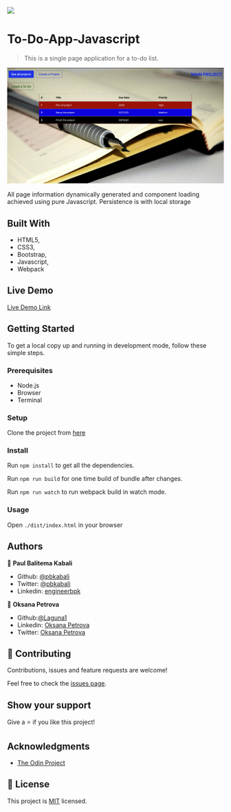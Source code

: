 ![](https://img.shields.io/badge/Microverse-blueviolet)

# To-Do-App-Javascript

> This is a single page application for a to-do list.

![screenshot](./app_screenshot.png)

All page information dynamically generated and component loading achieved using pure Javascript. Persistence is with local storage

## Built With

- HTML5,
- CSS3,
- Bootstrap,
- Javascript,
- Webpack

## Live Demo

[Live Demo Link](https://raw.githack.com/pbkabali/to-do-app-Javascript/app-build/dist/index.html)

## Getting Started

To get a local copy up and running in development mode, follow these simple steps.

### Prerequisites

- Node.js
- Browser
- Terminal

### Setup

Clone the project from [here](https://github.com/pbkabali/to-do-app-Javascript)

### Install

Run `npm install` to get all the dependencies.

Run `npm run build` for one time build of bundle after changes.

Run `npm run watch` to run webpack build in watch mode.

### Usage

Open `./dist/index.html` in your browser

## Authors

👤 **Paul Balitema Kabali**

- Github: [@pbkabali](https://github.com/pbkabali)
- Twitter: [@pbkabali](https://twitter.com/pbkabali)
- Linkedin: [engineerbpk](https://linkedin.com/in/engineerbpk)

👤 **Oksana Petrova**

- Github:[@Laguna1](https://github.com/Laguna1)
- Linkedin: [Oksana Petrova](https://www.linkedin.com/in/oksana-petrova-005bb0145/)
- Twitter: [Oksana Petrova](https://twitter.com/OksanaP48303303)

## 🤝 Contributing

Contributions, issues and feature requests are welcome!

Feel free to check the [issues page](https://github.com/pbkabali/to-do-app-Javascript/issues).

## Show your support

Give a ⭐️ if you like this project!

## Acknowledgments

- [The Odin Project](https://www.theodinproject.com/)

## 📝 License

This project is [MIT](https://opensource.org/licenses/MIT) licensed.
